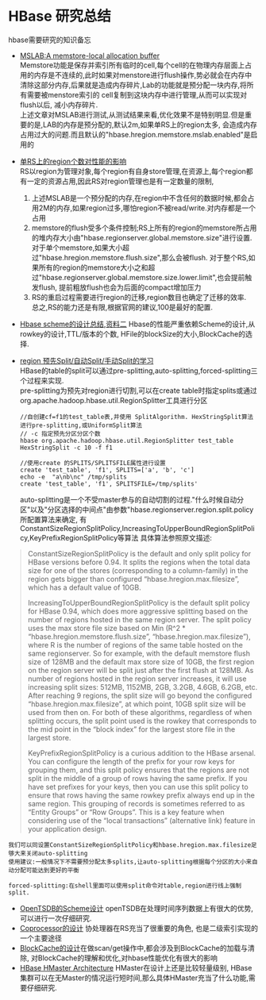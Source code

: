 HBase 研究总结
=====

hbase需要研究的知识备忘

+   [MSLAB:A memstore-local allocation buffer](http://www.taobaotest.com/blogs/2310)   
Memstore功能是保存并索引所有临时的cell,每个cell的在物理内存层面上占用的内存是不连续的,此时如果对menstore进行flush操作,势必就会在内存中
清除这部分内存,后果就是造成内存碎片,Lab的功能就是预分配一块内存,将所有需要被menstore索引的 cell复制到这块内存中进行管理,从而可以实现对flush以后,
减小内存碎片.  
上述文章对MSLAB进行测试,从测试结果来看,优化效果不是特别明显.但是重要的是,LAB的内存是预分配的,默认2m,如果单RS上的region太多,
会造成内存占用过大的问题.而且默认的"hbase.hregion.memstore.mslab.enabled"是启用的
    
+   [单RS上的region个数对性能的影响](http://hbase.apache.org/book/regions.arch.html)  
RS以region为管理对象,每个region有自身store管理,在资源上,每个region都有一定的资源占用,因此RS对region管理也是有一定数量的限制,  
    1.  上述MSLAB是一个预分配的内存,在region中不含任何的数据时候,都会占用2M的内存,如果region过多,哪怕region不被read/write.对内存都是一个占用
    2.   memstore的flush受多个条件控制;RS上所有的region的memstore所占用的堆内存大小由"hbase.regionserver.global.memstore.size"进行设置.
    对于单个memstore,如果大小超过"hbase.hregion.memstore.flush.size",那么会被flush.
    对于整个RS,如果所有的region的memstore大小之和超过"hbase.regionserver.global.memstore.size.lower.limit",也会提前触发flush,
    提前粗放flush也会为后面的compact增加压力
    3.  RS的重启过程需要进行region的迁移,region数目也确定了迁移的效率.           
总之,RS的能力还是有限,根据官网的建议,100是最好的配置.

+   [Hbase scheme的设计总结](http://hbase.apache.org/book/schema.html),[资料二](https://communities.intel.com/community/itpeernetwork/datastack/blog/2013/11/10/discussion-on-designing-hbase-tables)
Hbase的性能严重依赖Scheme的设计,从rowkey的设计,TTL/版本的个数, HFile的blockSize的大小,BlockCache的选择.

+   [region 预先Split/自动Split/手动Split的学习](http://zh.hortonworks.com/blog/apache-hbase-region-splitting-and-merging/)   
HBase的table的split可以通过pre-splitting,auto-splitting,forced-splitting三个过程来实现.    
pre-splitting为预先对region进行切割,可以在create table时指定splits或通过org.apache.hadoop.hbase.util.RegionSplitter工具进行分区

        //自创建cf=f1的test_table表,并使用 SplitAlgorithm. HexStringSplit算法进行pre-splitting,或UniformSplit算法 
        // -c 指定预先分区分区个数
        hbase org.apache.hadoop.hbase.util.RegionSplitter test_table HexStringSplit -c 10 -f f1
        
        //使用create 的SPLITS/SPLITSFILE属性进行设置
        create 'test_table', 'f1', SPLITS=['a', 'b', 'c']
        echo -e  "a\nb\nc" /tmp/splits
        create 'test_table', 'f1', SPLITSFILE=/tmp/splits'
     auto-splitting是一个不受master参与的自动切割的过程."什么时候自动分区"以及"分区选择的中间点"由参数"hbase.regionserver.region.split.policy所配置算法来确定,
有ConstantSizeRegionSplitPolicy,IncreasingToUpperBoundRegionSplitPolicy,KeyPrefixRegionSplitPolicy等算法
具体算法参照原文描述:
>ConstantSizeRegionSplitPolicy is the default and only split policy for HBase versions before 0.94. 
It splits the regions when the total data size for one of the stores (corresponding to a column-family) in the region gets bigger than 
>configured “hbase.hregion.max.filesize”, which has a default value of 10GB. 
>
>IncreasingToUpperBoundRegionSplitPolicy is the default split policy for HBase 0.94, 
>which does more aggressive splitting based on the number of regions hosted in the same region server.
>The split policy uses the max store file size based on Min (R^2 * “hbase.hregion.memstore.flush.size”, “hbase.hregion.max.filesize”), 
>where R is the number of regions of the same table hosted on the same regionserver. 
>So for example, with the default memstore flush size of 128MB and the default max store size of 10GB, the first region on the region server will be split just after the first flush at 128MB. As number of regions hosted in the region server increases, it will use increasing split sizes: 512MB, 1152MB, 2GB, 3.2GB, 4.6GB, 6.2GB, etc. After reaching 9 regions, the split size will go beyond the configured “hbase.hregion.max.filesize”, at which point, 10GB split size will be used from then on. For both of these algorithms,
>regardless of when splitting occurs, the split point used is the rowkey that corresponds to the mid point in the “block index” for the largest store file in the largest store.
>
>KeyPrefixRegionSplitPolicy is a curious addition to the HBase arsenal. You can configure the length of the prefix for your row keys for grouping them, 
>and this split policy ensures that the regions are not split in the middle of a group of rows having the same prefix. If you have set prefixes for your keys, 
>then you can use this split policy to ensure that rows having the same rowkey prefix always end up in the same region. 
>This grouping of records is sometimes referred to as “Entity Groups” or “Row Groups”. 
>This is a key feature when considering use of the “local transactions” (alternative link) feature in your application design.   

    我们可以同设置ConstantSizeRegionSplitPolicy和hbase.hregion.max.filesize足够大来关闭auto-splitting  
    使用建议:一般情况下不需要预分配太多splits,让auto-splitting根据每个分区的大小来自动分配可能达到更好的平衡  

    forced-splitting:在shell里面可以使用split命令对table,region进行线上强制split.

+   [OpenTSDB的Scheme设计](http://opentsdb.net/docs/build/html/user_guide/backends/hbase.html) openTSDB在处理时间序列数据上有很大的优势,
可以进行一次仔细研究.
+   [Coprocessor的设计](https://blogs.apache.org/hbase/entry/coprocessor_introduction) 协处理器在RS充当了很重要的角色,
也是二级索引实现的一个主要途径
+   [BlockCache的设计](http://hbase.apache.org/book/regionserver.arch.html)在做scan/get操作中,都会涉及到BlockCache的加载与清除,
对BlockCache的理解和优化,对hbase性能优化有很大的影响
+   [HBase HMaster Architecture](http://blog.zahoor.in/2012/08/hbase-hmaster-architecture/) HMaster在设计上还是比较轻量级别,
HBase集群可以在无Master的情况运行短时间,那么具体HMaster充当了什么功能,需要仔细研究.